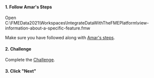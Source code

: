 <head><base target="_blank"> </head>

#### 1. Follow Amar's Steps
Open C:\FMEData2021\Workspaces\IntegrateDataWithTheFMEPlatform\view-information-about-a-specific-feature.fmw

Make sure you have followed along with [Amar's steps](https://safe.my.trailhead.com/content/safe/modules/connect-to-data/view-information-about-a-specific-feature).

#### 2. Challenge
Complete the [Challenge](https://safe.my.trailhead.com/content/safe/modules/connect-to-data/view-information-about-a-specific-feature#challenge).

#### 3. Click "Next"
